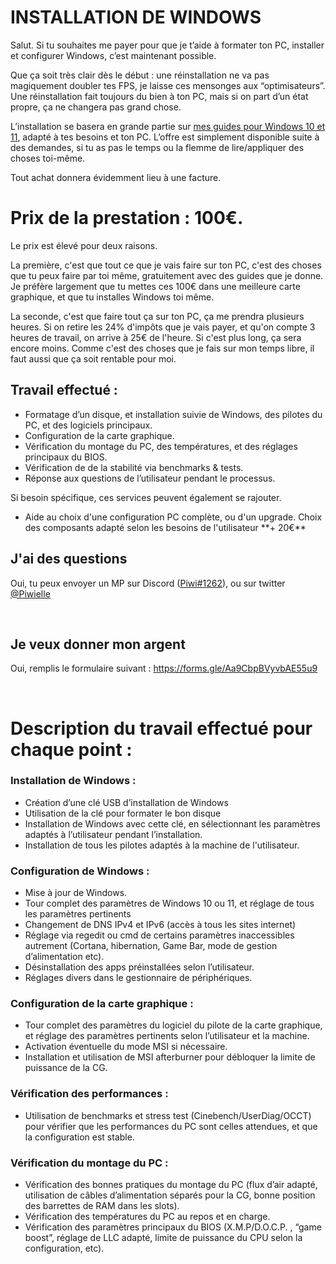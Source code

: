 # INSTALLATION DE WINDOWS


Salut. Si tu souhaites me payer pour que je t’aide à formater ton PC, installer et configurer Windows, c’est maintenant possible.

Que ça soit très clair dès le début : une réinstallation ne va pas magiquement doubler tes FPS, je laisse ces mensonges aux “optimisateurs”. Une réinstallation fait toujours du bien à ton PC, mais si on part d’un état propre, ça ne changera pas grand chose.


L’installation se basera en grande partie sur [mes guides pour Windows 10 et 11](https://installerwindows.fr/), adapté à tes besoins et ton PC.
L’offre est simplement disponible suite à des demandes, si tu as pas le temps ou la flemme de lire/appliquer des choses toi-même.

Tout achat donnera évidemment lieu à une facture.


# Prix de la prestation : 100€.

Le prix est élevé pour deux raisons.

La première, c'est que tout ce que je vais faire sur ton PC, c'est des choses que tu peux faire par toi même, gratuitement avec des guides que je donne. Je préfère largement que tu mettes ces 100€ dans une meilleure carte graphique, et que tu installes Windows toi même.

La seconde, c'est que faire tout ça sur ton PC, ça me prendra plusieurs heures. Si on retire les 24% d'impôts que je vais payer, et qu'on compte 3 heures de travail, on arrive à 25€ de l'heure. Si c'est plus long, ça sera encore moins. Comme c'est des choses que je fais sur mon temps libre, il faut aussi que ça soit rentable pour moi.

## Travail effectué :
<ul>
  <li>Formatage d’un disque, et installation suivie de Windows, des pilotes du PC, et des logiciels principaux. </li>
  <li>Configuration de la carte graphique.</li>
  <li>Vérification du montage du PC, des températures, et des réglages principaux du BIOS.</li>
  <li>Vérification de de la stabilité via benchmarks & tests.</li>
 <li>Réponse aux questions de l’utilisateur pendant le processus.</li>
</ul> 

Si besoin spécifique, ces services peuvent également se rajouter.
<ul>
  <li>Aide au choix d'une configuration PC complète, ou d'un upgrade. Choix des composants adapté selon les besoins de l'utilisateur **+ 20€**</li>
</ul>



## J'ai des questions
Oui, tu peux envoyer un MP sur Discord ([Piwi#1262](https://discordapp.com/users/95918004444872704)), ou sur twitter [@Piwielle](https://twitter.com/Piwielle)

<br/>

## Je veux donner mon argent
Oui, remplis le formulaire suivant : https://forms.gle/Aa9CbpBVyvbAE55u9

<br/>

# Description du travail effectué pour chaque point :


### **Installation de Windows :**

- Création d’une clé USB d’installation de Windows
- Utilisation de la clé pour formater le bon disque
- Installation de Windows avec cette clé, en sélectionnant les paramètres adaptés à l’utilisateur pendant l’installation.
- Installation de tous les pilotes adaptés à la machine de l'utilisateur.



###  **Configuration de Windows :**

- Mise à jour de Windows.
- Tour complet des paramètres de Windows 10 ou 11, et réglage de tous les paramètres pertinents
- Changement de DNS IPv4 et IPv6 (accès à tous les sites internet)
- Réglage via regedit ou cmd de certains paramètres inaccessibles autrement (Cortana, hibernation, Game Bar, mode de gestion d’alimentation etc).
- Désinstallation des apps préinstallées selon l’utilisateur.
- Réglages divers dans le gestionnaire de périphériques.



###  **Configuration de la carte graphique :**

- Tour complet des paramètres du logiciel du pilote de la carte graphique, et réglage des paramètres pertinents selon l’utilisateur et la machine. 
- Activation éventuelle du mode MSI si nécessaire.
- Installation et utilisation de MSI afterburner pour débloquer la limite de puissance de la CG.


###  **Vérification des performances :**

- Utilisation de benchmarks et stress test (Cinebench/UserDiag/OCCT) pour vérifier que les performances du PC sont celles attendues, et que la configuration est stable.


###  **Vérification du montage du PC :**

- Vérification des bonnes pratiques du montage du PC (flux d’air adapté, utilisation de câbles d’alimentation séparés pour la CG, bonne position des barrettes de RAM dans les slots). 
- Vérification des températures du PC au repos et en charge. 
- Vérification des paramètres principaux du BIOS (X.M.P/D.O.C.P. , “game boost”, réglage de LLC adapté, limite de puissance du CPU selon la configuration, etc).

